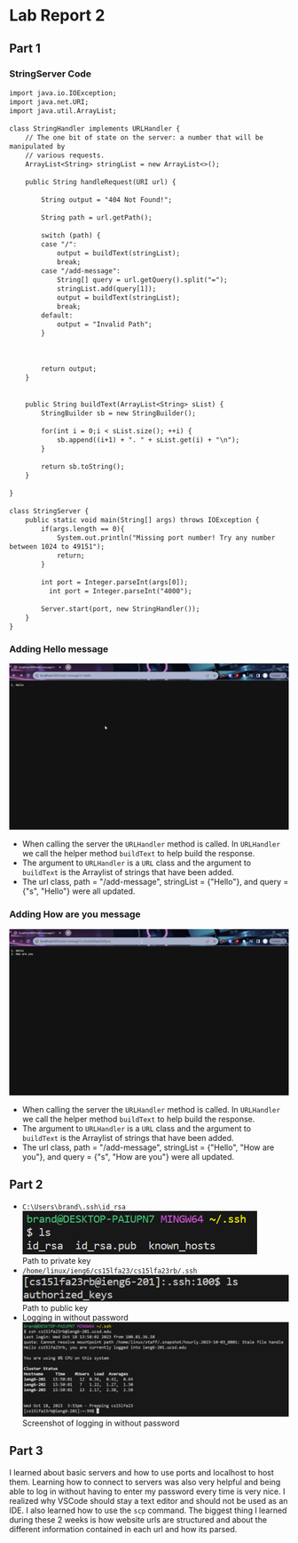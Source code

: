 # Lab Report 2

## Part 1

### StringServer Code
```
import java.io.IOException;
import java.net.URI;
import java.util.ArrayList;

class StringHandler implements URLHandler {
	// The one bit of state on the server: a number that will be manipulated by
	// various requests.
	ArrayList<String> stringList = new ArrayList<>();

	public String handleRequest(URI url) {
		
		String output = "404 Not Found!";
		
		String path = url.getPath();
		
		switch (path) {
		case "/":
			output = buildText(stringList);
			break;
		case "/add-message":
			String[] query = url.getQuery().split("=");
			stringList.add(query[1]);
			output = buildText(stringList);
			break;
		default:
			output = "Invalid Path";
		}
		
		
		
		return output;
	}
	
	
	public String buildText(ArrayList<String> sList) {
		StringBuilder sb = new StringBuilder();
		
		for(int i = 0;i < sList.size(); ++i) {
			sb.append((i+1) + ". " + sList.get(i) + "\n");
		}
		
		return sb.toString();
	}
	
}

class StringServer {
    public static void main(String[] args) throws IOException {
        if(args.length == 0){
            System.out.println("Missing port number! Try any number between 1024 to 49151");
            return;
        }

        int port = Integer.parseInt(args[0]);
    	  int port = Integer.parseInt("4000");

        Server.start(port, new StringHandler());
    }
}
```

### Adding Hello message
![Hello](/LabReport2Assets/Hello.png)
* When calling the server the `URLHandler` method is called. In `URLHandler` we call the helper method `buildText` to help build the response.
* The argument to `URLHandler` is a `URL` class and the argument to `buildText` is the Arraylist of strings that have been added.
* The url class, path = "/add-message", stringList = {"Hello"}, and query = {"s", "Hello"} were all updated.


### Adding How are you message
![Howareyou](LabReport2Assets/How-are-you.png)
* When calling the server the `URLHandler` method is called. In `URLHandler` we call the helper method `buildText` to help build the response.
* The argument to `URLHandler` is a `URL` class and the argument to `buildText` is the Arraylist of strings that have been added.
* The url class, path = "/add-message", stringList = {"Hello", "How are you"}, and query = {"s", "How are you"} were all updated.

## Part 2

* ```C:\Users\brand\.ssh\id_rsa``` \
  ![Private Key](/LabReport2Assets/Private-Key.png) \
  Path to private key
* ```/home/linux/ieng6/cs15lfa23/cs15lfa23rb/.ssh``` \
  ![Public Key](/LabReport2Assets/Public-Key.png) \
  Path to public key
* Logging in without password
  ![SSH no pwd](/LabReport2Assets/SSH.png) \
  Screenshot of logging in without password


## Part 3
  I learned about basic servers and how to use ports and localhost to host them. Learning how to connect to servers was also very helpful and being able to log in without having to enter my password every time is very nice. I realized why VSCode should stay a text editor and should not be used as an IDE. I also learned how to use the ```scp``` command. The biggest thing I learned during these 2 weeks is how website urls are structured and about the different information contained in each url and how its parsed.
  
  

